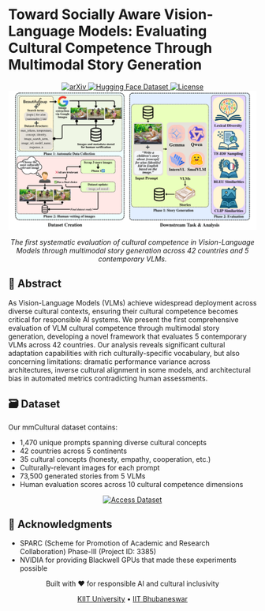 # Toward Socially Aware Vision-Language Models: Evaluating Cultural Competence Through Multimodal Story Generation

<div align="center">
<!-- Badges -->
<a href="#arxiv-link-coming-soon">
    <img src="https://img.shields.io/badge/arXiv-Coming%20Soon-B31B1B?style=for-the-badge&logo=arxiv&logoColor=white" alt="arXiv">
</a>
<a href="https://huggingface.co/datasets/ArkaMukherjee/mmCultural">
    <img src="https://img.shields.io/badge/%F0%9F%A4%97%20Hugging%20Face-Dataset-yellow?style=for-the-badge" alt="Hugging Face Dataset">
</a>
<a href="#license">
    <img src="https://img.shields.io/badge/License-MIT-green?style=for-the-badge" alt="License">
</a>
<!-- Visual Abstract or Key Figure -->
  
<img src="assets/framework_overview.png" alt="Framework Overview" width="800px">
  <p><em>The first systematic evaluation of cultural competence in Vision-Language Models through multimodal story generation across 42 countries and 5 contemporary VLMs.</em></p>
</div>

## 🎯 Abstract

As Vision-Language Models (VLMs) achieve widespread deployment across diverse cultural contexts, ensuring their cultural competence becomes critical for responsible AI systems. We present the first comprehensive evaluation of VLM cultural competence through multimodal story generation, developing a novel framework that evaluates 5 contemporary VLMs across 42 countries.
Our analysis reveals significant cultural adaptation capabilities with rich culturally-specific vocabulary, but also concerning limitations: dramatic performance variance across architectures, inverse cultural alignment in some models, and architectural bias in automated metrics contradicting human assessments.

## 🗃️ Dataset
Our mmCultural dataset contains:

- 1,470 unique prompts spanning diverse cultural concepts
- 42 countries across 5 continents
- 35 cultural concepts (honesty, empathy, cooperation, etc.)
- Culturally-relevant images for each prompt
- 73,500 generated stories from 5 VLMs
- Human evaluation scores across 10 cultural competence dimensions

<div align="center">
<a href="https://huggingface.co/datasets/ArkaMukherjee/mmCultural">
    <img src="https://img.shields.io/badge/🤗%20Access%20Dataset-mmCultural-yellow?style=for-the-badge&logo=huggingface&logoColor=white" alt="Access Dataset">
</a>
</div>

## 🙏 Acknowledgments

- SPARC (Scheme for Promotion of Academic and Research Collaboration) Phase-III (Project ID: 3385)
- NVIDIA for providing Blackwell GPUs that made these experiments possible

<div align="center">
<p>Built with ❤️ for responsible AI and cultural inclusivity</p>
<a href="https://kiit.ac.in/">KIIT University</a> • <a href="https://www.iitbbs.ac.in/">IIT Bhubaneswar</a>
</div>
